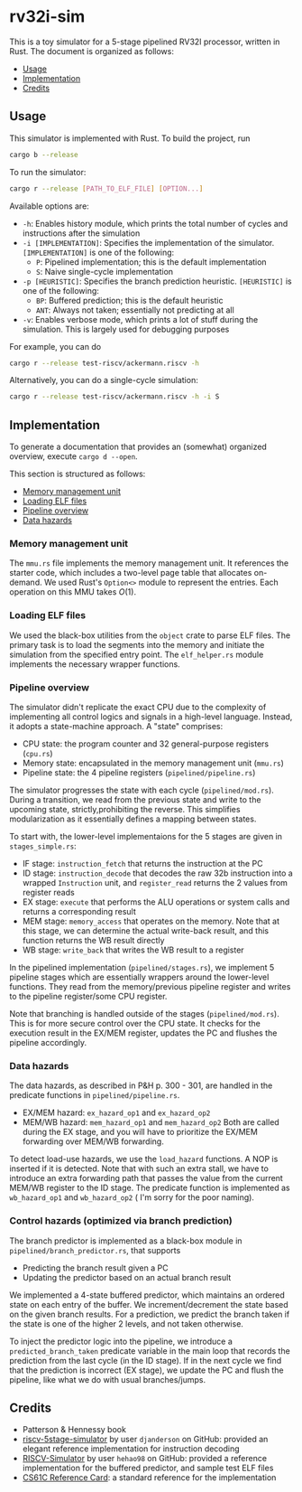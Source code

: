 # rv32i-sim

This is a toy simulator for a 5-stage
pipelined RV32I processor, written in Rust.
The document is organized as follows:

- [Usage](#usage)
- [Implementation](#implementation)
- [Credits](#credits)

## Usage

This simulator is implemented with Rust.
To build the project, run

```bash
cargo b --release
```

To run the simulator:

```bash
cargo r --release [PATH_TO_ELF_FILE] [OPTION...]
```

Available options are:

- `-h`: Enables history module, which
prints the total number of cycles and instructions after the simulation
- `-i [IMPLEMENTATION]`: Specifies the
implementation of the simulator. `[IMPLEMENTATION]` is one of the following:
  - `P`: Pipelined implementation; this is
    the default implementation
  - `S`: Naive single-cycle implementation
- `-p [HEURISTIC]`: Specifies the branch prediction heuristic.
`[HEURISTIC]` is one of the following:
  - `BP`: Buffered prediction; this is the default heuristic
  - `ANT`: Always not taken; essentially not predicting at all
- `-v`: Enables verbose mode, which prints
a lot of stuff during the simulation. This is
largely used for debugging purposes

For example, you can do

```bash
cargo r --release test-riscv/ackermann.riscv -h
```

Alternatively, you can do a single-cycle simulation:

```bash
cargo r --release test-riscv/ackermann.riscv -h -i S
```

## Implementation

To generate a documentation that provides an
(somewhat) organized overview, execute ``cargo d --open``.

This section is structured as follows:

- [Memory management unit](#memory-management-unit)
- [Loading ELF files](#loading-elf-files)
- [Pipeline overview](#pipeline-overview)
- [Data hazards](#data-hazards)

### Memory management unit

The `mmu.rs` file implements the memory management unit.
It references the starter code, which includes a two-level page
table that allocates on-demand. We used Rust's `Option<>` module
to represent the entries. Each operation on this MMU takes $O(1)$.

### Loading ELF files

We used the black-box utilities from the `object` crate
to parse ELF files. The primary task is to load the segments
into the memory and initiate the simulation from the specified
entry point. The `elf_helper.rs` module implements the necessary
wrapper functions.

### Pipeline overview

The simulator didn't replicate the exact CPU due to the complexity of
implementing all control logics and signals in a high-level language.
Instead, it adopts a state-machine approach. A "state" comprises:

- CPU state: the program counter and $32$ general-purpose registers (`cpu.rs`)
- Memory state: encapsulated in the memory management unit (`mmu.rs`)
- Pipeline state: the $4$ pipeline registers (`pipelined/pipeline.rs`)

The simulator progresses the state with each cycle
(`pipelined/mod.rs`). During a transition, we read from the
previous state and write to the upcoming state, strictly,prohibiting the reverse. This simplifies modularization
as it essentially defines a mapping between states.

To start with, the lower-level implementaions for
the $5$ stages are given in `stages_simple.rs`:

- IF stage: `instruction_fetch` that returns the instruction at the PC
- ID stage: `instruction_decode` that decodes the raw 32b
instruction into a wrapped `Instruction` unit, and `register_read`
returns the $2$ values from register reads
- EX stage: `execute` that performs the ALU operations
or system calls and returns a corresponding result
- MEM stage: `memory_access` that operates on the memory.
Note that at this stage, we can determine the actual write-back
result, and this function returns the WB result directly
- WB stage: `write_back` that writes the WB result
to a register

In the pipelined implementation (`pipelined/stages.rs`),
we implement $5$ pipeline
stages which are essentially wrappers around the lower-level
functions. They read from the memory/previous pipeline register
and writes to the pipeline register/some CPU register.

Note that branching is handled outside of the stages
(`pipelined/mod.rs`).
This is for more secure control over the CPU state.
It checks for the execution result in the EX/MEM register,
updates the PC and flushes the pipeline accordingly.

### Data hazards

The data hazards, as
described in P&H p. 300 - 301, are handled
in the predicate functions in `pipelined/pipeline.rs`.

- EX/MEM hazard: `ex_hazard_op1` and `ex_hazard_op2`
- MEM/WB hazard: `mem_hazard_op1` and `mem_hazard_op2`
Both are called during the EX stage, and you will
have to prioritize the EX/MEM forwarding over MEM/WB forwarding.

To detect load-use hazards, we use the `load_hazard`
functions. A NOP is inserted if it is detected.
Note that with such an extra stall, we have to introduce
an extra forwarding path that passes the value from the
current MEM/WB register to the ID stage. The predicate
function is implemented as `wb_hazard_op1` and `wb_hazard_op2` (
I'm sorry for the poor naming).

### Control hazards (optimized via branch prediction)

The branch predictor is implemented
as a black-box module in `pipelined/branch_predictor.rs`,
that supports

- Predicting the branch result given a PC
- Updating the predictor based on an actual branch result

We implemented a $4$-state buffered predictor,
which maintains an ordered state on each entry
of the buffer. We increment/decrement the state
based on the given branch results. For a prediction,
we predict the branch taken if the state is one of
the higher $2$ levels, and not taken otherwise.

To inject the predictor logic into the pipeline,
we introduce a `predicted_branch_taken` predicate
variable in the main loop that records the prediction
from the last cycle (in the ID stage). If in the next
cycle we find that the prediction is incorrect (EX stage),
we update the PC and flush the pipeline, like what
we do with usual branches/jumps.

## Credits

- Patterson & Hennessy book
- [riscv-5stage-simulator](https://github.com/djanderson/riscv-5stage-simulator) by user `djanderson` on GitHub:
provided an elegant reference implementation
for instruction decoding
- [RISCV-Simulator](https://github.com/hehao98/RISCV-Simulator) by
user `hehao98` on GitHub: provided a reference implementation for
the buffered predictor, and sample test ELF files
- [CS61C Reference Card](https://inst.eecs.berkeley.edu/~cs61c/sp22/pdfs/resources/reference-card.pdf): a standard reference for the
implementation
